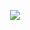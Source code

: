 <p align="center">
  <a href="https://skillicons.dev">
    <img src="https://skillicons.dev/icons?i=js,html,css,anaconda,aws,bash,django,docker,fastapi,flask,git,github,kafka,mongodb,mysql,nodejs,postman,r,redis,sklearn,tensorflow,threejs,py" />
  </a>
</p>
